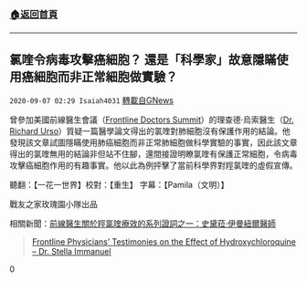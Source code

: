 ###  [:house:返回首頁](https://github.com/ourhimalayas/txt)
---

## 氯喹令病毒攻擊癌細胞？ 還是「科學家」故意隱瞞使用癌細胞而非正常細胞做實驗？
`2020-09-07 02:29 Isaiah4031` [轉載自GNews](https://gnews.org/zh-hant/338536/)

曾參加美國前線醫生會議（[Frontline Doctors Summit](https://americasfrontlinedoctorsummit.com)）的理查德·烏索醫生（[Dr. Richard Urso](https://twitter.com/richardursomd)）質疑一篇醫學論文得出的氯喹對肺細胞沒有保護作用的結論。他發現該文章試圖隱瞞使用肺癌細胞而非正常肺細胞做科學實驗的事實，因此該文章得出的氯喹無用的結論非但站不住腳，還間接證明瞭氯喹有保護正常細胞，令病毒攻擊癌細胞作用的有趣事實。他以此為例抨擊了當前科學界對羥氯喹的虛假宣傳。

聽翻：【一花一世界】校對：【重生】 字幕：【Pamila（文明）】

戰友之家玫瑰園小隊出品

相關新聞：[前線醫生關於羥氯喹療效的系列證詞之一：史黛菈·伊曼紐爾醫師](https://gnews.org/zh-hant/278643/)

> [Frontline Physicians’ Testimonies on the Effect of Hydroxychloroquine – Dr. Stella Immanuel](https://gnews.org/278634/)

0

